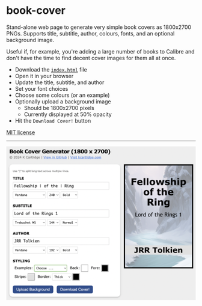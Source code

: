 # book-cover

Stand-alone web page to generate very simple book covers as 1800x2700 PNGs. Supports title, subtitle, author, colours, fonts, and an optional background image.

Useful if, for example, you're adding a large number of books to Calibre and don't have the time to find decent cover images for them all at once.

- Download the [`index.html`](./index.html) file
- Open it in your browser
- Update the title, subtitle, and author
- Set your font choices
- Choose some colours (or an example)
- Optionally upload a background image
    - Should be 1800x2700 pixels
    - Currently displayed at 50% opacity
- Hit the `Download Cover!` button

[MIT license](./LICENSE)

---

![The web page in action](./ui.png)
